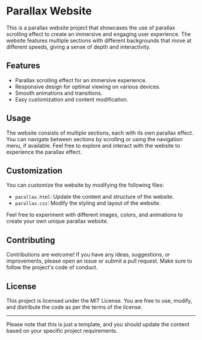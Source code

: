 
# Parallax Website

This is a parallax website project that showcases the use of parallax scrolling effect to create an immersive and engaging user experience. The website features multiple sections with different backgrounds that move at different speeds, giving a sense of depth and interactivity.

## Features

- Parallax scrolling effect for an immersive experience.
- Responsive design for optimal viewing on various devices.
- Smooth animations and transitions.
- Easy customization and content modification.

## Usage

The website consists of multiple sections, each with its own parallax effect. You can navigate between sections by scrolling or using the navigation menu, if available. Feel free to explore and interact with the website to experience the parallax effect.

## Customization

You can customize the website by modifying the following files:

- `parallax.html`: Update the content and structure of the website.
- `parallax.css`: Modify the styling and layout of the website.

Feel free to experiment with different images, colors, and animations to create your own unique parallax website.

## Contributing

Contributions are welcome! If you have any ideas, suggestions, or improvements, please open an issue or submit a pull request. Make sure to follow the project's code of conduct.

## License

This project is licensed under the MIT License. You are free to use, modify, and distribute the code as per the terms of the license.

---

Please note that this is just a template, and you should update the content based on your specific project requirements.

